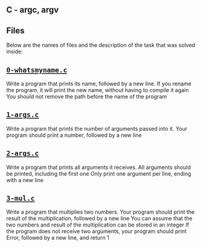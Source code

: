 ## C - argc, argv

## Files
Below are the names of files and the description of the task that was solved inside:

## [`0-whatsmyname.c`](0-whatsmyname.c)
Write a program that prints its name, followed by a new line. If you rename the program, it will print the new name, without having to compile it again You should not remove the path before the name of the program

## [`1-args.c`](1-args.c)
Write a program that prints the number of arguments passed into it. Your program should print a number, followed by a new line

## [`2-args.c`](2-args.c)
Write a program that prints all arguments it receives. All arguments should be printed, including the first one Only print one argument per line, ending with a new line

## [`3-mul.c`](3-mul.c)
Write a program that multiplies two numbers. Your program should print the result of the multiplication, followed by a new line You can assume that the two numbers and result of the multiplication can be stored in an integer If the program does not receive two arguments, your program should print Error, followed by a new line, and return 1
